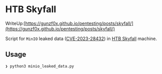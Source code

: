 # HTB Skyfall

WriteUp:[https://gunzf0x.github.io/pentesting/posts/skyfall/](https://gunzf0x.github.io/pentesting/posts/skyfall/)

Script for `MinIO` leaked data ([CVE-2023-28432](https://nvd.nist.gov/vuln/detail/cve-2023-28432)) in [HTB Skyfall](https://www.hackthebox.com/machines/skyfall) machine.

## Usage
```shell-session
❯ python3 minio_leaked_data.py
```
